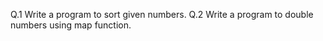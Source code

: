 Q.1 Write a program to sort given numbers.
Q.2 Write a program to double numbers using map function.
